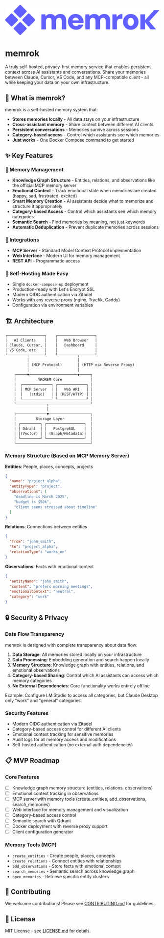 ![memrok logo](assets/logo/2025-memrok-logo.svg)

# memrok

A truly self-hosted, privacy-first memory service that enables persistent context across AI assistants and conversations. Share your memories between Claude, Cursor, VS Code, and any MCP-compatible client - all while keeping your data on your own infrastructure.

## 🎯 What is memrok?

memrok is a self-hosted memory system that:

- **Stores memories locally** - All data stays on your infrastructure
- **Cross-assistant memory** - Share context between different AI clients
- **Persistent conversations** - Memories survive across sessions
- **Category-based access** - Control which assistants see which memories
- **Just works** - One Docker Compose command to get started

## ✨ Key Features

### 🧠 Memory Management
- **Knowledge Graph Structure** - Entities, relations, and observations like the official MCP memory server
- **Emotional Context** - Track emotional state when memories are created (happy, sad, frustrated, excited)
- **Smart Memory Creation** - AI assistants decide what to memorize and structure it appropriately
- **Category-based Access** - Control which assistants see which memory categories
- **Semantic Search** - Find memories by meaning, not just keywords
- **Automatic Deduplication** - Prevent duplicate memories across sessions

### 🔌 Integrations
- **MCP Server** - Standard Model Context Protocol implementation
- **Web Interface** - Modern UI for memory management
- **REST API** - Programmatic access

### 🚀 Self-Hosting Made Easy
- Single `docker-compose up` deployment
- Production-ready with Let's Encrypt SSL
- Modern OIDC authentication via Zitadel
- Works with any reverse proxy (nginx, Traefik, Caddy)
- Configuration via environment variables

## 🏗️ Architecture

```
┌─────────────────┐    ┌─────────────────┐
│   AI Clients    │    │   Web Browser   │
│ Claude, Cursor, │    │   Dashboard     │
│ VS Code, etc.   │    │                 │
└─────────┬───────┘    └─────────┬───────┘
          │                      │
          │ (MCP Protocol)       │ (HTTP via Reverse Proxy)
          │                      │
    ┌─────▼──────────────────────▼─────┐
    │          YROREM Core             │
    │  ┌─────────────┐ ┌─────────────┐ │
    │  │ MCP Server  │ │   Web API   │ │
    │  │   (stdio)   │ │ (REST/HTTP) │ │
    │  └─────────────┘ └─────────────┘ │
    └──────────────┬───────────────────┘
                   │
    ┌──────────────▼───────────────────┐
    │         Storage Layer            │
    │ ┌─────────┐ ┌─────────────────┐  │
    │ │ Qdrant  │ │   PostgreSQL    │  │
    │ │(Vector) │ │ (Graph/Metadata)│  │
    │ └─────────┘ └─────────────────┘  │
    └──────────────────────────────────┘
```

### Memory Structure (Based on MCP Memory Server)

**Entities**: People, places, concepts, projects
```json
{
  "name": "project_alpha",
  "entityType": "project",
  "observations": [
    "deadline is March 2025",
    "budget is $50k", 
    "client seems stressed about timeline"
  ]
}
```

**Relations**: Connections between entities
```json
{
  "from": "john_smith", 
  "to": "project_alpha",
  "relationType": "works_on"
}
```

**Observations**: Facts with emotional context
```json
{
  "entityName": "john_smith",
  "content": "prefers morning meetings",
  "emotionalContext": "neutral",
  "category": "work"
}
```

## 🔒 Security & Privacy

### Data Flow Transparency

memrok is designed with complete transparency about data flow:

1. **Data Storage**: All memories stored locally on your infrastructure
2. **Data Processing**: Embedding generation and search happen locally  
3. **Memory Structure**: Knowledge graph with entities, relations, and emotional observations
4. **Category-based Sharing**: Control which AI assistants can access which memory categories
5. **No External Dependencies**: Core functionality works entirely offline

Example: Configure LM Studio to access all categories, but Claude Desktop only "work" and "general" categories.

### Security Features

- Modern OIDC authentication via Zitadel
- Category-based access control for different AI clients
- Emotional context tracking for sensitive memories
- Audit logs for all memory access and modifications
- Self-hosted authentication (no external auth dependencies)

## 📋 MVP Roadmap

### Core Features
- [ ] Knowledge graph memory structure (entities, relations, observations)
- [ ] Emotional context tracking in observations
- [ ] MCP server with memory tools (create_entities, add_observations, search_memories)
- [ ] Web interface for memory management and visualization
- [ ] Category-based access control
- [ ] Semantic search with Qdrant
- [ ] Docker deployment with reverse proxy support
- [ ] Client configuration generator

### Memory Tools (MCP)
- `create_entities` - Create people, places, concepts
- `create_relations` - Connect entities with relationships  
- `add_observations` - Store facts with emotional context
- `search_memories` - Semantic search across knowledge graph
- `open_memories` - Retrieve specific entity clusters

## 🤝 Contributing

We welcome contributions! Please see [CONTRIBUTING.md](CONTRIBUTING.md) for guidelines.

## 📄 License

MIT License - see [LICENSE.md](LICENSE.md) for details.
